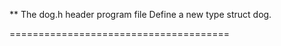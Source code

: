 ** The dog.h header program file Define a new type struct dog.

======================================


